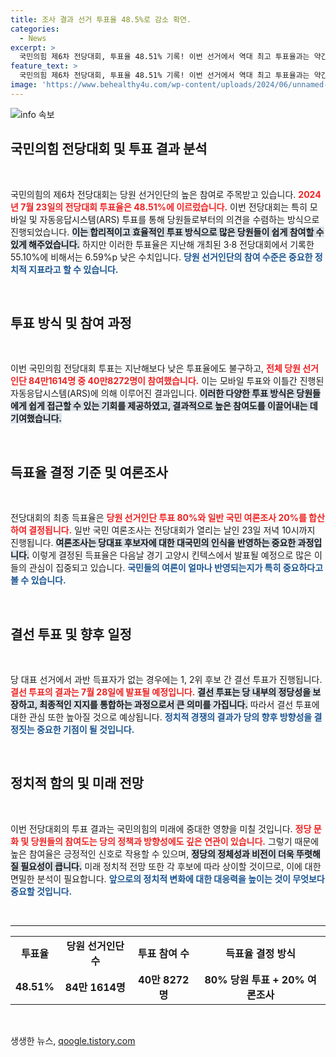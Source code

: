 ```yaml
---
title: 조사 결과 선거 투표율 48.5%로 감소 확연.
categories:
  - News
excerpt: >
  국민의힘 제6차 전당대회, 투표율 48.51% 기록! 이번 선거에서 역대 최고 투표율과는 약간의 차이를 보였으며, 당대표와 최고위원 선출의 긴장감이 고조되고 있다. 과연 누가 새로운 리더가 될 것인가?
feature_text: >
  국민의힘 제6차 전당대회, 투표율 48.51% 기록! 이번 선거에서 역대 최고 투표율과는 약간의 차이를 보였으며, 당대표와 최고위원 선출의 긴장감이 고조되고 있다. 과연 누가 새로운 리더가 될 것인가?
image: 'https://www.behealthy4u.com/wp-content/uploads/2024/06/unnamed-file.png'
---
```


<p><img src="https://www.behealthy4u.com/wp-content/uploads/2024/06/unnamed-file.png" alt="info 속보" /></p>

<h2 data-ke-size="size26">국민의힘 전당대회 및 투표 결과 분석</h2>

<p data-ke-size="size16">&nbsp;</p>

<p>국민의힘의 제6차 전당대회는 당원 선거인단의 높은 참여로 주목받고 있습니다. <b><span style="color: #ee2323;">2024년 7월 23일의 전당대회 투표율은 48.51%에 이르렀습니다.</span></b> 이번 전당대회는 특히 모바일 및 자동응답시스템(ARS) 투표를 통해 당원들로부터의 의견을 수렴하는 방식으로 진행되었습니다. <b><span style="background-color: #21538527;">이는 합리적이고 효율적인 투표 방식으로 많은 당원들이 쉽게 참여할 수 있게 해주었습니다.</span></b> 하지만 이러한 투표율은 지난해 개최된 3·8 전당대회에서 기록한 55.10%에 비해서는 6.59%p 낮은 수치입니다. <b><span style="color: #1a5490;">당원 선거인단의 참여 수준은 중요한 정치적 지표라고 할 수 있습니다.</span></b></p>

<p data-ke-size="size16">&nbsp;</p>

<h2 data-ke-size="size26">투표 방식 및 참여 과정</h2>

<p data-ke-size="size16">&nbsp;</p>

<p>이번 국민의힘 전당대회 투표는 지난해보다 낮은 투표율에도 불구하고, <b><span style="color: #ee2323;">전체 당원 선거인단 84만1614명 중 40만8272명이 참여했습니다.</span></b> 이는 모바일 투표와 이틀간 진행된 자동응답시스템(ARS)에 의해 이루어진 결과입니다. <b><span style="background-color: #21538527;">이러한 다양한 투표 방식은 당원들에게 쉽게 접근할 수 있는 기회를 제공하였고, 결과적으로 높은 참여도를 이끌어내는 데 기여했습니다.</span></b> </p>

<p data-ke-size="size16">&nbsp;</p>

<h2 data-ke-size="size26">득표율 결정 기준 및 여론조사</h2>

<p data-ke-size="size16">&nbsp;</p>

<p>전당대회의 최종 득표율은 <b><span style="color: #ee2323;">당원 선거인단 투표 80%와 일반 국민 여론조사 20%를 합산하여 결정됩니다.</span></b> 일반 국민 여론조사는 전당대회가 열리는 날인 23일 저녁 10시까지 진행됩니다. <b><span style="background-color: #21538527;">여론조사는 당대표 후보자에 대한 대국민의 인식을 반영하는 중요한 과정입니다.</span></b> 이렇게 결정된 득표율은 다음날 경기 고양시 킨텍스에서 발표될 예정으로 많은 이들의 관심이 집중되고 있습니다. <b><span style="color: #1a5490;">국민들의 여론이 얼마나 반영되는지가 특히 중요하다고 볼 수 있습니다.</span></b></p>

<p data-ke-size="size16">&nbsp;</p>

<h2 data-ke-size="size26">결선 투표 및 향후 일정</h2>

<p data-ke-size="size16">&nbsp;</p>

<p>당 대표 선거에서 과반 득표자가 없는 경우에는 1, 2위 후보 간 결선 투표가 진행됩니다. <b><span style="color: #ee2323;">결선 투표의 결과는 7월 28일에 발표될 예정입니다.</span></b> <b><span style="background-color: #21538527;">결선 투표는 당 내부의 정당성을 보장하고, 최종적인 지지를 통합하는 과정으로서 큰 의미를 가집니다.</span></b> 따라서 결선 투표에 대한 관심 또한 높아질 것으로 예상됩니다. <b><span style="color: #1a5490;">정치적 경쟁의 결과가 당의 향후 방향성을 결정짓는 중요한 기점이 될 것입니다.</span></b></p>

<p data-ke-size="size16">&nbsp;</p>

<h2 data-ke-size="size26">정치적 함의 및 미래 전망</h2>

<p data-ke-size="size16">&nbsp;</p>

<p>이번 전당대회의 투표 결과는 국민의힘의 미래에 중대한 영향을 미칠 것입니다. <b><span style="color: #ee2323;">정당 문화 및 당원들의 참여도는 당의 정책과 방향성에도 깊은 연관이 있습니다.</span></b> 그렇기 때문에 높은 참여율은 긍정적인 신호로 작용할 수 있으며, <b><span style="background-color: #21538527;">정당의 정체성과 비전이 더욱 뚜렷해질 필요성이 큽니다.</span></b> 미래 정치적 전망 또한 각 후보에 따라 상이할 것이므로, 이에 대한 면밀한 분석이 필요합니다. <b><span style="color: #1a5490;">앞으로의 정치적 변화에 대한 대응력을 높이는 것이 무엇보다 중요할 것입니다.</span></b></p>

<p data-ke-size="size16">&nbsp;</p>

<hr>

<table>
  <tr>
    <td style="text-align: center; height: 17px;"><b>투표율</b></td>
    <td style="text-align: center; height: 17px;"><b>당원 선거인단 수</b></td>
    <td style="text-align: center; height: 17px;"><b>투표 참여 수</b></td>
    <td style="text-align: center; height: 17px;"><b>득표율 결정 방식</b></td>
  </tr>
  <tr>
    <td style="text-align: center; height: 17px;"><b>48.51%</b></td>
    <td style="text-align: center; height: 17px;"><b>84만 1614명</b></td>
    <td style="text-align: center; height: 17px;"><b>40만 8272명</b></td>
    <td style="text-align: center; height: 17px;"><b>80% 당원 투표 + 20% 여론조사</b></td>
  </tr>
</table>

<p data-ke-size="size16">&nbsp;</p>
생생한 뉴스, <a href="https://qoogle.tistory.com" rel="dofollow">qoogle.tistory.com</a>


